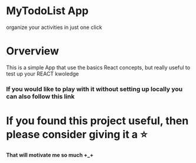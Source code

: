 # MyTodoList App

<p>organize your activities in just one click</p>

# Orverview

<p>This is a simple App that use the basics React concepts, but really useful to test up your REACT kwoledge</p>

### If you would like to play with it without setting up locally you can also follow this link <link></link>

# If you found this project useful, then please consider giving it a ⭐

<strong>That will motivate me so much +_+</strong>
